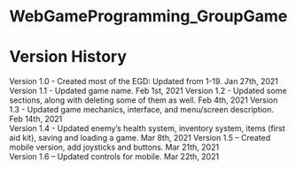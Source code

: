 # WebGameProgramming_GroupGame

# Version History
Version 1.0 - Created most of the EGD: Updated from 1-19.	                                                    Jan 27th, 2021
Version 1.1 - Updated game name.							                                                                Feb 1st, 2021
Version 1.2 - Updated some sections, along with deleting some of them as well.                                Feb 4th, 2021
Version 1.3 - Updated game mechanics, interface, and menu/screen description.                                 Feb 14th, 2021	    
Version 1.4 - Updated enemy’s health system, inventory system, items (first aid kit), saving and loading a game.                                                                                                                                                                               Mar 8th, 2021
Version 1.5 – Created mobile version, add joysticks and buttons.                                              Mar 21th, 2021	
Version 1.6 – Updated controls for mobile.                                                                    Mar 22th, 2021	                                                           

